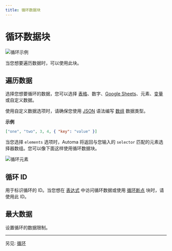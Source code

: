 ```yaml
---
title: 循环数据块
---
```


# 循环数据块

![循环示例](https://s3.ap-southeast-1.amazonaws.com/automa-pub/i/2024/12/03/1069pe-en.gif)

当您想要遍历数据时，可以使用此块。

## 遍历数据
选择您想要循环的数据，您可以选择 [表格](../workflow/table.md)、数字、[Google Sheets](./google-sheets.md)、元素、[变量](../workflow/variables.md) 或自定义数据。

使用自定义数据选项时，请确保您使用 [JSON](https://developer.mozilla.org/en-US/docs/Learn/JavaScript/Objects/JSON) 语法编写 [数组](https://developer.mozilla.org/en-US/docs/Learn/JavaScript/First_steps/Arrays) 数据类型。

**示例**
```json
["one", "two", 3, 4, { "key": "value" }]
```

当您选择 `elements` 选项时，Automa 将返回与您输入的 `selector` 匹配的元素选择器数组。您可以像下面这样使用循环数据块。

![循环元素](https://s3.ap-southeast-1.amazonaws.com/automa-pub/i/2024/12/03/mgcyq-dr.png)

## 循环 ID
用于标识循环的 ID。当您想在 [表达式](../workflow/expressions.md) 中访问循环数据或使用 [循环断点](./loop-breakpoint.md) 块时，请使用此 ID。

## 最大数据
设置循环的数据限制。

<hr />

另见: [循环](../workflow/looping.md#using-the-loop-data-or-loop-elements-block)